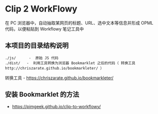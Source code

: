 # Clip 2 WorkFlowy

在 PC 浏览器中，自动抽取某网页的标题、URL、选中文本等信息并形成 OPML 代码，以便粘贴到 Workflowy 笔记工具中

## 本项目的目录结构说明

```
./js/      -  原始 JS 代码
./dist/   -  利用工具转换为浏览器 Bookmarklet 之后的代码（ 转换工具 http://chriszarate.github.io/bookmarkleter/ ）
```

转换工具 - https://chriszarate.github.io/bookmarkleter/ 

## 安装 Bookmarklet 的方法

- https://pimgeek.github.io/clip-to-workflowy/
